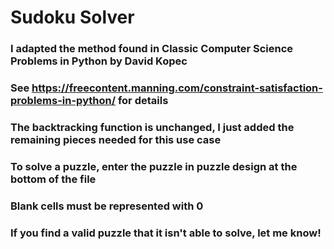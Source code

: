 # Sudoku Solver

### I adapted the method found in Classic Computer Science Problems in Python by David Kopec
### See https://freecontent.manning.com/constraint-satisfaction-problems-in-python/ for details

### The backtracking function is unchanged, I just added the remaining pieces needed for this use case

### To solve a puzzle, enter the puzzle in puzzle design at the bottom of the file
### Blank cells must be represented with 0
### If you find a valid puzzle that it isn't able to solve, let me know!
